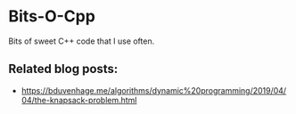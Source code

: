 # Bits-O-Cpp
Bits of sweet C++ code that I use often.

## Related blog posts:
* https://bduvenhage.me/algorithms/dynamic%20programming/2019/04/04/the-knapsack-problem.html 
